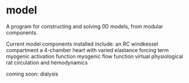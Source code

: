# model
A program for constructing and solving 0D models, from modular components. 

Current model components installed include:
an RC windkessel compartment
a 4-chamber heart with varied elastance forcing term
myogenic activation function
myogenic flow function
virtual physiological rat circulation and hemodynamics

coming soon:
dialysis
